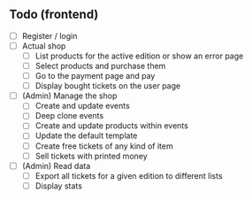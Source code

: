 ## Todo (frontend)

- [ ] Register / login
- [ ] Actual shop
  -  [ ] List products for the active edition or show an error page
  -  [ ] Select products and purchase them
  -  [ ] Go to the payment page and pay
  -  [ ] Display bought tickets on the user page
- [ ] (Admin) Manage the shop
  -  [ ] Create and update events
  -  [ ] Deep clone events
  -  [ ] Create and update products within events
  -  [ ] Update the default template
  -  [ ] Create free tickets of any kind of item
  -  [ ] Sell tickets with printed money
- [ ] (Admin) Read data
  -  [ ] Export all tickets for a given edition to different lists
  -  [ ] Display stats 
